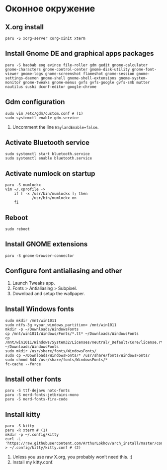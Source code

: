 # Оконное окружение

## X.org install

```
paru -S xorg-server xorg-xinit xterm
```

## Install Gnome DE and graphical apps packages

```
paru -S baobab eog evince file-roller gdm gedit gnome-calculator gnome-characters gnome-control-center gnome-disk-utility gnome-font-viewer gnome-logs gnome-screenshot flameshot gnome-session gnome-settings-daemon gnome-shell gnome-shell-extensions gnome-system-monitor gnome-tweaks gnome-menus gvfs gvfs-google gvfs-smb mutter nautilus sushi dconf-editor google-chrome
```

## Gdm configuration

```
sudo vim /etc/gdm/custom.conf # (1)
sudo systemctl enable gdm.service
```

1. Uncomment the line `WaylandEnable=false`.

## Activate Bluetooth service

```
sudo systemctl start bluetooth.service
sudo systemctl enable bluetooth.service
```

## Activate numlock on startup

```
paru -S numlockx
vim ~/.xprofile ->
    if [ -x /usr/bin/numlockx ]; then
            /usr/bin/numlockx on
    fi
```

## Reboot

```
sudo reboot
```

## Install GNOME extensions

```
paru -S gnome-browser-connector
```

## Configure font antialiasing and other

1. Launch Tweaks app.
2. Fonts > Antialiasing > Subpixel.
3. Download and setup the wallpaper.

## Install Windows fonts

```
sudo mkdir /mnt/win1011
sudo ntfs-3g <your_windows_partition> /mnt/win1011
mkdir -p ~/Downloads/WindowsFonts
cp /mnt/win1011/Windows/Fonts/*.tt* ~/Downloads/WindowsFonts
cp /mnt/win1011/Windows/System32/Licenses/neutral/_Default/Core/license.rtf ~/Downloads/WindowsFonts
sudo mkdir /usr/share/fonts/WindowsFonts/
sudo cp ~/Downloads/WindowsFonts/* /usr/share/fonts/WindowsFonts/
sudo chmod 644 /usr/share/fonts/WindowsFonts/*
fc-cache --force
```

## Install other fonts

```
paru -S ttf-dejavu noto-fonts
paru -S nerd-fonts-jetbrains-mono
paru -S nerd-fonts-fira-code
```

## Install kitty

```
paru -S kitty
paru -R xterm # (1)
mkdir -p ~/.config/kitty
curl -L 'https://raw.githubusercontent.com/ArthurLokhov/arch_install/master/configs/.config/kitty/kitty.conf' > ~/.config/kitty/kitty.conf # (2)
```

1. Unless you use raw X.org, you probably won’t need this. :)
2. Install my kitty.conf.

##
